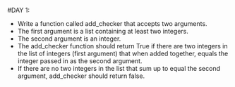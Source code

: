 #DAY 1:
- Write a function called add_checker that accepts two arguments.
- The first argument is a list containing at least two integers. 
- The second argument is an integer.
- The add_checker function should return True if there are two integers in the list of integers (first argument) that when added together, equals the integer passed in as the second argument.
- If there are no two integers in the list that sum up to equal the second argument, add_checker should return false.